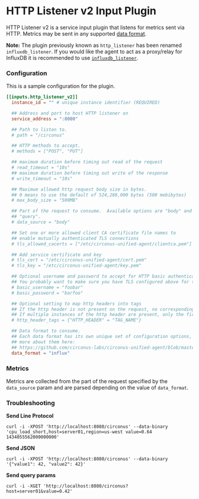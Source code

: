 # HTTP Listener v2 Input Plugin

HTTP Listener v2 is a service input plugin that listens for metrics sent via
HTTP. Metrics may be sent in any supported [data format][data_format].

**Note:** The plugin previously known as `http_listener` has been renamed
`influxdb_listener`.  If you would like the agent to act as a proxy/relay for
InfluxDB it is recommended to use [`influxdb_listener`][influxdb_listener].

### Configuration

This is a sample configuration for the plugin.

```toml
[[inputs.http_listener_v2]]
  instance_id = "" # unique instance identifier (REQUIRED)

  ## Address and port to host HTTP listener on
  service_address = ":8080"

  ## Path to listen to.
  # path = "/circonus"

  ## HTTP methods to accept.
  # methods = ["POST", "PUT"]

  ## maximum duration before timing out read of the request
  # read_timeout = "10s"
  ## maximum duration before timing out write of the response
  # write_timeout = "10s"

  ## Maximum allowed http request body size in bytes.
  ## 0 means to use the default of 524,288,000 bytes (500 mebibytes)
  # max_body_size = "500MB"

  ## Part of the request to consume.  Available options are "body" and
  ## "query".
  # data_source = "body"

  ## Set one or more allowed client CA certificate file names to
  ## enable mutually authenticated TLS connections
  # tls_allowed_cacerts = ["/etc/circonus-unified-agent/clientca.pem"]

  ## Add service certificate and key
  # tls_cert = "/etc/circonus-unified-agent/cert.pem"
  # tls_key = "/etc/circonus-unified-agent/key.pem"

  ## Optional username and password to accept for HTTP basic authentication.
  ## You probably want to make sure you have TLS configured above for this.
  # basic_username = "foobar"
  # basic_password = "barfoo"

  ## Optional setting to map http headers into tags
  ## If the http header is not present on the request, no corresponding tag will be added
  ## If multiple instances of the http header are present, only the first value will be used
  # http_header_tags = {"HTTP_HEADER" = "TAG_NAME"}

  ## Data format to consume.
  ## Each data format has its own unique set of configuration options, read
  ## more about them here:
  ## https://github.com/circonus-labs/circonus-unified-agent/blob/master/docs/DATA_FORMATS_INPUT.md
  data_format = "influx"
```

### Metrics

Metrics are collected from the part of the request specified by the `data_source` param and are parsed depending on the value of `data_format`.

### Troubleshooting

**Send Line Protocol**

```
curl -i -XPOST 'http://localhost:8080/circonus' --data-binary 'cpu_load_short,host=server01,region=us-west value=0.64 1434055562000000000'
```

**Send JSON**

```
curl -i -XPOST 'http://localhost:8080/circonus' --data-binary '{"value1": 42, "value2": 42}'
```

**Send query params**

```
curl -i -XGET 'http://localhost:8080/circonus?host=server01&value=0.42'
```

[data_format]: /docs/DATA_FORMATS_INPUT.md
[influxdb_listener]: /plugins/inputs/influxdb_listener/README.md
